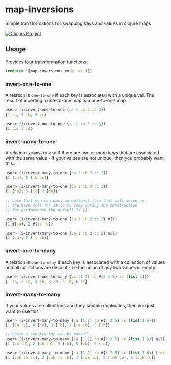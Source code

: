 # map-inversions

Simple transformations for swapping keys and values in clojure maps

[![Clojars Project](https://img.shields.io/clojars/v/beoliver/map-inversions.svg)](https://clojars.org/beoliver/map-inversions)

## Usage

Provides four transformation functions:
```clojure
(require '[map-inversions.core :as i])
```

### invert-one-to-one

A relation is `one-to-one` if each key is associated with a unique val.
The result of inverting a one-to-one map is a one-to-one map.

```clojure
user> (i/invert-one-to-one {:a 1 :b 2 :c 3})
{1 :a, 2 :b, 3 :c}

user> (i/invert-one-to-one {:a 1 :b 1 :c 3})
{1 :b, 3 :c}
```

### invert-many-to-one

A relation is `many-to-one` if there are two or more keys that
are associated with the same value - If your values are not unique,
then you probably want this...

```clojure
user> (i/invert-many-to-one {:a 1 :b 2 :c 2})
{1 [:a], 2 [:b :c]}

user> (i/invert-many-to-one {:a 1 :b 2 :c 3})
{1 [:a], 3 [:c] 2 [:b]}

;; note that you can pass an optional item that will serve as
;; the base coll for calls to conj during the construction
;; for performance the default is []

user> (i/invert-many-to-one {:a 1 :b 2 :c 2} #{})
{1 #{:a}, 2 #{:c :b}}

user> (i/invert-many-to-one {:a 1 :b 2 :c 2} nil)
{1 (:a), 2 (:c :b)}
```

### invert-one-to-many

A relation is `one-to-many` if each key is associated with a collection of values
and all collections are disjoint - i.e the union of any two values is empty.

```clojure
user> (i/invert-one-to-many {:a [1 2] :b #{3 4 5} :c (list 6)})
{1 :a, 2 :a, 4 :b, 3 :b, 5 :b, 6 :c}
```

### invert-many-to-many
If your values are collections and they contain duplicates,
then you just want to use this

```clojure
user> (i/invert-many-to-many {:a [1 2] :b #{3 2 5} :c (list 1 6)})
{1 [:a :c], 6 [:c], 3 [:b], 2 [:a :b], 5 [:b]}

;; again a constructor can be passed
user> (i/invert-many-to-many {:a [1 2] :b #{3 2 5} :c (list 1 6)} nil)
{1 (:c :a), 2 (:b :a), 3 (:b), 5 (:b), 6 (:c)}

user> (i/invert-many-to-many {:a [1 2] :b #{3 2 5} :c (list 1 6)} [:ok])
{1 [:ok :a :c], 2 [:ok :a :b], 3 [:ok :b], 5 [:ok :b], 6 [:ok :c]}
```